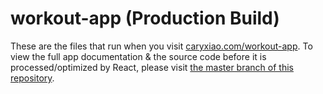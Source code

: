# workout-app (Production Build)
These are the files that run when you visit [caryxiao.com/workout-app](caryxiao.com/workout-app). To view the full app documentation & the source code before it is processed/optimized by React, please visit [the master branch of this repository](https://github.com/CaryXiao1/workout-app/tree/master).
